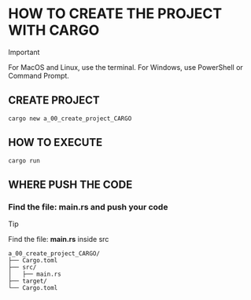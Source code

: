 # HOW TO CREATE THE PROJECT WITH CARGO

> [!IMPORTANT]
> For MacOS and Linux, use the terminal. For Windows, use PowerShell or Command Prompt.

## CREATE PROJECT
```
cargo new a_00_create_project_CARGO
```

## HOW TO EXECUTE
```
cargo run
```
## WHERE PUSH THE CODE

### Find the file: **main.rs** and push your code

> [!TIP]
> Find the file: **main.rs** inside src

```
a_00_create_project_CARGO/
├── Cargo.toml
├── src/
│   ├── main.rs
├── target/
└── Cargo.toml
```


